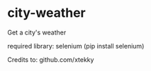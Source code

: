 # city-weather
Get a city's weather

required library: selenium (pip install selenium)

Credits to: github.com/xtekky
